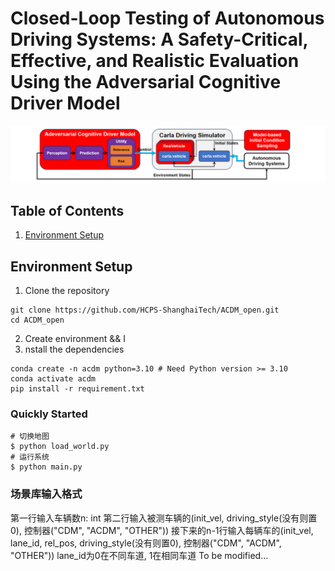 # Closed-Loop Testing of Autonomous Driving Systems: A Safety-Critical, Effective, and Realistic Evaluation Using the Adversarial Cognitive Driver Model

![Platform](images/platform.png)
## Table of Contents
1. [Environment Setup](#environment-setup)
## Environment Setup
1. Clone the repository
```shell
git clone https://github.com/HCPS-ShanghaiTech/ACDM_open.git
cd ACDM_open
```
2. Create environment && I
3. nstall the dependencies
```shell
conda create -n acdm python=3.10 # Need Python version >= 3.10
conda activate acdm
pip install -r requirement.txt
```
### Quickly Started
```shell
# 切换地图
$ python load_world.py
# 运行系统
$ python main.py 
```
### 场景库输入格式
第一行输入车辆数n: int
第二行输入被测车辆的(init_vel, driving_style(没有则置0), 控制器("CDM", "ACDM", "OTHER"))
接下来的n-1行输入每辆车的(init_vel, lane_id, rel_pos, driving_style(没有则置0), 控制器("CDM", "ACDM", "OTHER"))
lane_id为0在不同车道, 1在相同车道
To be modified...